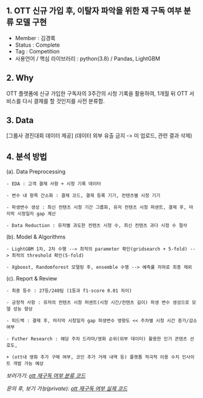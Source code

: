 ## 1. OTT 신규 가입 후, 이탈자 파악을 위한 재 구독 여부 분류 모델 구현

  - Member : 김경록
  - Status : Complete
  - Tag : Competition
  - 사용언어 / 핵심 라이브러리 : python(3.8) / Pandas, LightGBM

## 2. Why

OTT 플랫폼에 신규 가입한 구독자의 3주간의 시청 기록을 활용하여, 1개월 뒤 OTT 서비스를 다시 결제를 할 것인지를 사전 분류함.

## 3. Data

[그룹사 경진대회 데이터 제공] (데이터 외부 유출 금지 -> 미 업로드, 관련 결과 삭제)

## 4. 분석 방법

(a). Data Preprocessing 

	- EDA : 고객 결제 사항 + 시청 기록 데이터

	- 변수 내 항목 간소화 : 결제 코드, 결제 등록 기기, 컨텐츠별 시청 기기

	- 파생변수 생성 : 최신 컨텐츠 시청 기간 그룹화, 유저 컨텐츠 시청 퍼센트, 결제 후, 마지막 시청일자 gap 계산

	- Data Reduction : 유저별 과도한 컨텐츠 시청 수, 최신 컨텐츠 과다 시청 수 절삭

(b). Model & Algorithms

	- LightGBM 1차, 2차 수행 --> 최적의 parameter 확인(gridsearch + 5-fold) --> 최적의 threshold 확인(5-fold)

	- Xgboost, Randomforest 모델링 후, ensemble 수행 --> 예측률 저하로 최종 제외

(c). Report & Review

	- 최종 등수 : 27등/248팀 (1등과 f1-score 0.01 차이)

	- 긍정적 사항 : 유저의 컨텐츠 시청 퍼센트(시청 시간/컨텐츠 길이) 파생 변수 생성으로 모델 성능 향상

	- 피드백 : 결제 후, 마지막 시청일자 gap 파생변수 영향도 << 주차별 시청 시간 증가/감소 여부

	- Futher Research : 해당 주차 드라마/영화 순위(외부 데이터) 활용한 인기 콘텐츠 선호도,

	+ (ott내 영화 추가 구매 여부, 코인 추가 거래 내역 등) 플랫폼 적극적 이용 수치 인사이트 개발 가능 예상
		
*보러가기: [ott 재구독 여부 분류 코드](https://github.com/bluemumin/ott_subscription_exit_rate/blob/main/ott_%EC%9E%AC%EA%B5%AC%EB%8F%85%EC%97%AC%EB%B6%80_%EB%B6%84%EB%A5%98.ipynb)*

*문의 후, 보기 가능(private): [ott 재구독 여부 실제 코드](https://github.com/bluemumin/wavve_subscription_exit_rate_private)*
